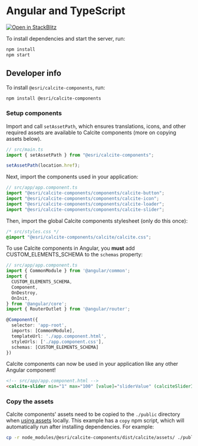 # Angular and TypeScript

[![Open in StackBlitz](https://developer.stackblitz.com/img/open_in_stackblitz.svg)](https://stackblitz.com/github/esri/calcite-design-system/tree/dev/examples/components/angular?file=README.md)

To install dependencies and start the server, run:

```sh
npm install
npm start
```

## Developer info

To install `@esri/calcite-components`, run:

```sh
npm install @esri/calcite-components
```

### Setup components

Import and call `setAssetPath`, which ensures translations, icons, and other required assets are available to Calcite components (more on copying assets below).

```ts
// src/main.ts
import { setAssetPath } from "@esri/calcite-components";

setAssetPath(location.href);
```

Next, import the components used in your application:

```ts
// src/app/app.component.ts
import "@esri/calcite-components/components/calcite-button";
import "@esri/calcite-components/components/calcite-icon";
import "@esri/calcite-components/components/calcite-loader";
import "@esri/calcite-components/components/calcite-slider";
```

Then, import the global Calcite components stylesheet (only do this once):

```css
/* src/styles.css */
@import "@esri/calcite-components/calcite/calcite.css";
```

To use Calcite components in Angular, you **must** add CUSTOM_ELEMENTS_SCHEMA to the `schemas` property:

```ts
// src/app/app.component.ts
import { CommonModule } from '@angular/common';
import {
  CUSTOM_ELEMENTS_SCHEMA,
  Component,
  OnDestroy,
  OnInit,
} from '@angular/core';
import { RouterOutlet } from '@angular/router';

@Component({
  selector: 'app-root',
  imports: [CommonModule],
  templateUrl: './app.component.html',
  styleUrls: ['./app.component.css'],
  schemas: [CUSTOM_ELEMENTS_SCHEMA]
})
```

Calcite components can now be used in your application like any other Angular component!

```html
<!-- src/app/app.component.html -->
<calcite-slider min="1" max="100" [value]="sliderValue" (calciteSliderInput)="onSliderInput($event)"></calcite-slider>
```

### Copy the assets

Calcite components' assets need to be copied to the `./public` directory when [using assets](https://developers.arcgis.com/calcite-design-system/get-started/#load-the-assets) locally. This example has a `copy` npm script, which will automatically run after installing dependencies. For example:

```sh
cp -r node_modules/@esri/calcite-components/dist/calcite/assets/ ./public
```

